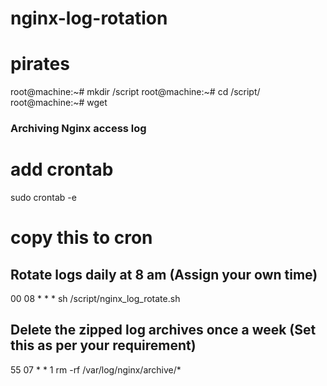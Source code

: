 # nginx-log-rotation
# pirates

root@machine:~# mkdir /script
root@machine:~# cd /script/
root@machine:~# wget 
### Archiving Nginx access log ###

# add crontab
sudo crontab -e 
# copy this to cron

## Rotate logs daily at 8 am (Assign your own time)
00 08 * * * sh /script/nginx_log_rotate.sh
## Delete the zipped log archives once a week (Set this as per your requirement)
55 07 * * 1 rm -rf /var/log/nginx/archive/*
